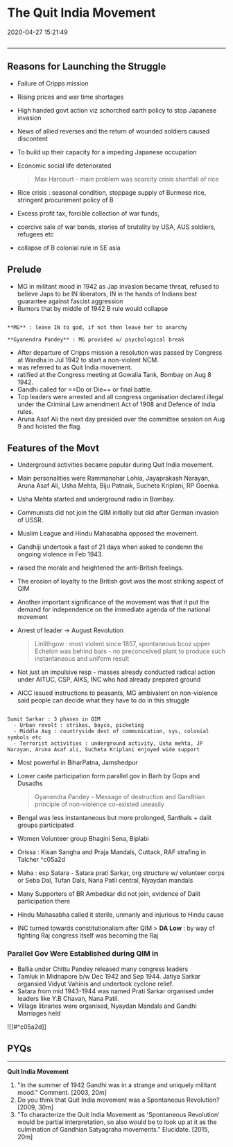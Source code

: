 # The Quit India Movement

2020-04-27 15:21:49

```toc
```

---

## Reasons for Launching the Struggle

- Failure of Cripps mission
- Rising prices and war time shortages
- High handed govt action viz schorched earth policy to stop Japanese invasion
- News of allied reverses and the return of wounded soldiers caused discontent
- To build up their capacity for a impeding Japanese occupation
- Economic social life deteriorated

  > Max Harcourt - main problem was scarcity crisis shortfall of rice

- Rice crisis : seasonal condition, stoppage supply of Burmese rice, stringent procurement policy of B
- Excess profit tax, forcible collection of war funds,
- coercive sale of war bonds, stories of brutality by USA, AUS soldiers, refugees etc
- collapse of B colonial rule in SE asia

## Prelude

- MG in militant mood in 1942 as Jap invasion became threat, refused to believe Japs to be IN liberators, IN in the hands of Indians best guarantee against fascist aggression
- Rumors that by middle of 1942 B rule would collapse

```ad-Views

**MG** : leave IN to god, if not then leave her to anarchy
 
**Gyanendra Pandey** : MG provided w/ psychological break

```

- After departure of Cripps mission a resolution was passed by Congress at Wardha in Jul 1942 to start a non-violent NCM.
- was referred to as Quit India movement.
- ratified at the Congress meeting at Gowalia Tank, Bombay on Aug 8 1942.
- Gandhi called for ==Do or Die== or final battle.
- Top leaders were arrested and all congress organisation declared illegal under the Criminal Law amendment Act of 1908 and Defence of India rules.
- Aruna Asaf Ali the next day presided over the committee session on Aug 9 and hoisted the flag.

## Features of the Movt

- Underground activities became popular during Quit India movement.
- Main personalities were Rammanohar Lohia, Jayaprakash Narayan, Aruna Asaf Ali, Usha Mehta, Biju Patnaik, Sucheta Kriplani, RP Goenka.
- Usha Mehta started and underground radio in Bombay.
- Communists did not join the QIM initially but did after German invasion of USSR.
- Muslim League and Hindu Mahasabha opposed the movement.
- Gandhiji undertook a fast of 21 days when asked to condemn the ongoing violence in Feb 1943.
- raised the morale and heightened the anti-British feelings.
- The erosion of loyalty to the British govt was the most striking aspect of QIM
- Another important significance of the movement was that it put the demand for independence on the immediate agenda of the national movement
- Arrest of leader -> August Revolution

  > Linlithgow : most violent since 1857, spontaneous bcoz upper Echelon was behind bars - no preconceived plant to produce such instantaneous and uniform result

- Not just an impulsive resp - masses already conducted radical action under AITUC, CSP, AIKS, INC who had already prepared ground
- AICC issued instructions to peasants, MG ambivalent on non-violence said people can decide what they have to do in this struggle

```ad-Views

Sumit Sarkar : 3 phases in QIM
  - Urban revolt : strikes, boyco, picketing
  - Middle Aug : countryside dest of communication, sys, colonial symbols etc
  - Terrorist activities : underground activity, Usha mehta, JP Narayan, Aruna Asaf ali, Sucheta Kriplani enjoyed wide support

```

- Most powerful in BiharPatna, Jamshedpur
- Lower caste participation form parallel gov in Barh by Gops and Dusadhs

  > Gyanendra Pandey - Message of destruction and Gandhian principle of non-violence co-existed uneasily

- Bengal was less instantaneous but more prolonged, Santhals + dalit groups participated
- Women Volunteer group Bhagini Sena, Biplabi
- Orissa : Kisan Sangha and Praja Mandals, Cuttack, RAF strafing in Talcher ^c05a2d
- Maha : esp Satara - Satara prati Sarkar, org structure w/ volunteer corps or Seba Dal, Tufan Dals, Nana Patil central, Nyaydan mandals
- Many Supporters of BR Ambedkar did not join, evidence of Dalit participation there
- Hindu Mahasabha called it sterile, unmanly and injurious to Hindu cause
- INC turned towards constitutionalism after QIM
      > **DA Low** : by way of fighting Raj congress itself was becoming the Raj

### Parallel Gov Were Established during QIM in

- Ballia under Chittu Pandey released many congress leaders
- Tamluk in Midnapore b/w Dec 1942 and Sep 1944. Jatiya Sarkar organsied Vidyut Vahinis and undertook cyclone relief.
- Satara from mid 1943-1944 was named Prati Sarkar organised under leaders like Y.B Chavan, Nana Patil.
- Village libraries were organised, Nyaydan Mandals and Gandhi Marriages held

![[#^c05a2d]]

## PYQs

---

**Quit India Movement**

1. "In the summer of 1942 Gandhi was in a strange and uniquely militant mood." Comment. [2003, 20m]
1. Do you think that Quit India movement was a Spontaneous Revolution? [2009, 30m]
1. "To characterize the Quit India Movement as 'Spontaneous Revolution' would be partial interpretation, so also would be to look up at it as the culmination of Gandhian Satyagraha movements." Elucidate. [2015, 20m]
